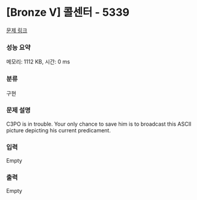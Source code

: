 # [Bronze V] 콜센터 - 5339 

[문제 링크](https://www.acmicpc.net/problem/5339) 

### 성능 요약

메모리: 1112 KB, 시간: 0 ms

### 분류

구현

### 문제 설명

<p>C3PO is in trouble. Your only chance to save him is to broadcast this ASCII picture depicting his current predicament.</p>

### 입력 

 Empty

### 출력 

 Empty

